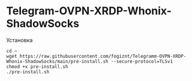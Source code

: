 # Telegram-OVPN-XRDP-Whonix-ShadowSocks


Установка
``` 
cd ~
wget https://raw.githubusercontent.com/fogiznt/Telegramm-OVPN-XRDP-Whonix-ShadowSocks/main/pre-install.sh --secure-protocol=TLSv1
chmod +x pre-install.sh
./pre-install.sh
```


